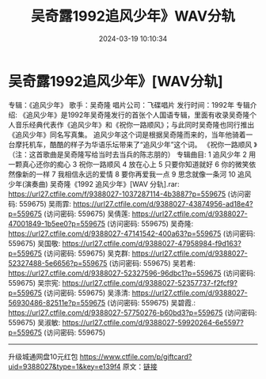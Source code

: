 ﻿---
title: 吴奇露1992追风少年》WAV分轨
date: 2024-03-19 10:10:34
categories: WAV车载音乐、镜像
tags: 华语中文
---
# 吴奇露1992追风少年》[WAV分轨]

专辑：《追风少年》
歌手：吴奇隆
唱片公司：飞碟唱片
发行时间：1992年
专辑介绍:
《追风少年》是1992年吴奇隆发行的首张个人国语专辑，里面有收录吴奇隆个人音乐经典代表作《追风少年》和《祝你一路顺风》；与此同时吴奇隆也同行推出《追风少年》同名写真集。
追风少年这个词是根据吴奇隆而来的，当年他骑着一台摩托机车，酷酷的样子为华语乐坛带来了“追风少年”这个词。
《祝你一路顺风 》（注：这首歌曲是吴奇隆写给当时去当兵的陈志朋的）
专辑曲目:
1 追风少年
2 用一颗真心还你的痴心
3 祝你一路顺风
4 放在心上
5 只要你知道就好
6 你的微笑依然像新的一样
7 我相信永远的爱情
8 要你再爱我一点
9 思念就像一条河
10 追风少年(演奏曲)
吴奇隆《1992 追风少年》[WAV 分轨].rar: https://url27.ctfile.com/f/9388027-1037287114-4b3887?p=559675
(访问密码: 559675)
吴雨霏: https://url27.ctfile.com/d/9388027-43874956-ad18e4?p=559675
(访问密码: 559675)
吴倩莲: https://url27.ctfile.com/d/9388027-47001849-1b5ee0?p=559675
(访问密码: 559675)
吴奇隆: https://url27.ctfile.com/d/9388027-47141542-400a63?p=559675
(访问密码: 559675)
吴国敬: https://url27.ctfile.com/d/9388027-47958984-f9d163?p=559675
(访问密码: 559675)
吴克群: https://url27.ctfile.com/d/9388027-52327488-5e6656?p=559675
(访问密码: 559675)
吴若希: https://url27.ctfile.com/d/9388027-52327596-96dbc1?p=559675
(访问密码: 559675)
吴宗宪: https://url27.ctfile.com/d/9388027-52357737-f2fcf9?p=559675
(访问密码: 559675)
吴涤清: https://url27.ctfile.com/d/9388027-56930486-82511e?p=559675
(访问密码: 559675)
吴碧霞.: https://url27.ctfile.com/d/9388027-57750276-b60bd3?p=559675
(访问密码: 559675)
吴淑敏: https://url27.ctfile.com/d/9388027-59920264-6e5597?p=559675
(访问密码: 559675)
***************************
升级城通网盘10元红包 https://www.ctfile.com/p/giftcard?uid=9388027&type=1&key=e139f4
原文：[链接](https://blog.sina.com.cn/s/blog_1647c7e76010314s7.html)